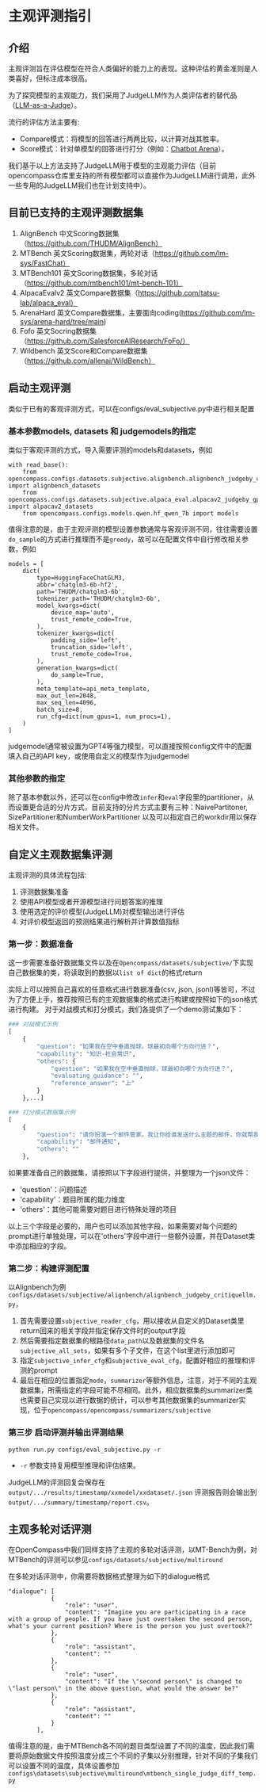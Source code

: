 # 主观评测指引

## 介绍

主观评测旨在评估模型在符合人类偏好的能力上的表现。这种评估的黄金准则是人类喜好，但标注成本很高。

为了探究模型的主观能力，我们采用了JudgeLLM作为人类评估者的替代品（[LLM-as-a-Judge](https://arxiv.org/abs/2306.05685)）。

流行的评估方法主要有:

- Compare模式：将模型的回答进行两两比较，以计算对战其胜率。
- Score模式：针对单模型的回答进行打分（例如：[Chatbot Arena](https://chat.lmsys.org/)）。

我们基于以上方法支持了JudgeLLM用于模型的主观能力评估（目前opencompass仓库里支持的所有模型都可以直接作为JudgeLLM进行调用，此外一些专用的JudgeLLM我们也在计划支持中）。

## 目前已支持的主观评测数据集

1. AlignBench 中文Scoring数据集（https://github.com/THUDM/AlignBench）
2. MTBench 英文Scoring数据集，两轮对话（https://github.com/lm-sys/FastChat）
3. MTBench101 英文Scoring数据集，多轮对话（https://github.com/mtbench101/mt-bench-101）
4. AlpacaEvalv2 英文Compare数据集（https://github.com/tatsu-lab/alpaca_eval）
5. ArenaHard 英文Compare数据集，主要面向coding(https://github.com/lm-sys/arena-hard/tree/main)
6. Fofo  英文Socring数据集（https://github.com/SalesforceAIResearch/FoFo/）
7. Wildbench 英文Score和Compare数据集（https://github.com/allenai/WildBench）

## 启动主观评测

类似于已有的客观评测方式，可以在configs/eval_subjective.py中进行相关配置

### 基本参数models, datasets 和 judgemodels的指定

类似于客观评测的方式，导入需要评测的models和datasets，例如

```
with read_base():
    from opencompass.configs.datasets.subjective.alignbench.alignbench_judgeby_critiquellm import alignbench_datasets
    from opencompass.configs.datasets.subjective.alpaca_eval.alpacav2_judgeby_gpt4 import alpacav2_datasets
    from opencompass.configs.models.qwen.hf_qwen_7b import models
```

值得注意的是，由于主观评测的模型设置参数通常与客观评测不同，往往需要设置`do_sample`的方式进行推理而不是`greedy`，故可以在配置文件中自行修改相关参数，例如

```
models = [
    dict(
        type=HuggingFaceChatGLM3,
        abbr='chatglm3-6b-hf2',
        path='THUDM/chatglm3-6b',
        tokenizer_path='THUDM/chatglm3-6b',
        model_kwargs=dict(
            device_map='auto',
            trust_remote_code=True,
        ),
        tokenizer_kwargs=dict(
            padding_side='left',
            truncation_side='left',
            trust_remote_code=True,
        ),
        generation_kwargs=dict(
            do_sample=True,
        ),
        meta_template=api_meta_template,
        max_out_len=2048,
        max_seq_len=4096,
        batch_size=8,
        run_cfg=dict(num_gpus=1, num_procs=1),
    )
]
```

judgemodel通常被设置为GPT4等强力模型，可以直接按照config文件中的配置填入自己的API key，或使用自定义的模型作为judgemodel

### 其他参数的指定

除了基本参数以外，还可以在config中修改`infer`和`eval`字段里的partitioner，从而设置更合适的分片方式，目前支持的分片方式主要有三种：NaivePartitoner, SizePartitioner和NumberWorkPartitioner
以及可以指定自己的workdir用以保存相关文件。

## 自定义主观数据集评测

主观评测的具体流程包括:

1. 评测数据集准备
2. 使用API模型或者开源模型进行问题答案的推理
3. 使用选定的评价模型(JudgeLLM)对模型输出进行评估
4. 对评价模型返回的预测结果进行解析并计算数值指标

### 第一步：数据准备

这一步需要准备好数据集文件以及在`Opencompass/datasets/subjective/`下实现自己数据集的类，将读取到的数据以`list of dict`的格式return

实际上可以按照自己喜欢的任意格式进行数据准备(csv, json, jsonl)等皆可，不过为了方便上手，推荐按照已有的主观数据集的格式进行构建或按照如下的json格式进行构建。
对于对战模式和打分模式，我们各提供了一个demo测试集如下：

```python
### 对战模式示例
[
    {
        "question": "如果我在空中垂直抛球，球最初向哪个方向行进？",
        "capability": "知识-社会常识",
        "others": {
            "question": "如果我在空中垂直抛球，球最初向哪个方向行进？",
            "evaluating_guidance": "",
            "reference_answer": "上"
        }
    },...]

### 打分模式数据集示例
[
    {
        "question": "请你扮演一个邮件管家，我让你给谁发送什么主题的邮件，你就帮我扩充好邮件正文，并打印在聊天框里。你需要根据我提供的邮件收件人以及邮件主题，来斟酌用词，并使用合适的敬语。现在请给导师发送邮件，询问他是否可以下周三下午15:00进行科研同步会，大约200字。",
        "capability": "邮件通知",
        "others": ""
    },
```

如果要准备自己的数据集，请按照以下字段进行提供，并整理为一个json文件：

- 'question'：问题描述
- 'capability'：题目所属的能力维度
- 'others'：其他可能需要对题目进行特殊处理的项目

以上三个字段是必要的，用户也可以添加其他字段，如果需要对每个问题的prompt进行单独处理，可以在'others'字段中进行一些额外设置，并在Dataset类中添加相应的字段。

### 第二步：构建评测配置

以Alignbench为例`configs/datasets/subjective/alignbench/alignbench_judgeby_critiquellm.py`，

1. 首先需要设置`subjective_reader_cfg`，用以接收从自定义的Dataset类里return回来的相关字段并指定保存文件时的output字段
2. 然后需要指定数据集的根路径`data_path`以及数据集的文件名`subjective_all_sets`，如果有多个子文件，在这个list里进行添加即可
3. 指定`subjective_infer_cfg`和`subjective_eval_cfg`，配置好相应的推理和评测的prompt
4. 最后在相应的位置指定`mode`，`summarizer`等额外信息，注意，对于不同的主观数据集，所需指定的字段可能不尽相同。此外，相应数据集的summarizer类也需要自己实现以进行数据的统计，可以参考其他数据集的summarizer实现，位于`opencompass/opencompass/summarizers/subjective`

### 第三步 启动评测并输出评测结果

```shell
python run.py configs/eval_subjective.py -r
```

- `-r` 参数支持复用模型推理和评估结果。

JudgeLLM的评测回复会保存在 `output/.../results/timestamp/xxmodel/xxdataset/.json`
评测报告则会输出到 `output/.../summary/timestamp/report.csv`。

## 主观多轮对话评测

在OpenCompass中我们同样支持了主观的多轮对话评测，以MT-Bench为例，对MTBench的评测可以参见`configs/datasets/subjective/multiround`

在多轮对话评测中，你需要将数据格式整理为如下的dialogue格式

```
"dialogue": [
            {
                "role": "user",
                "content": "Imagine you are participating in a race with a group of people. If you have just overtaken the second person, what's your current position? Where is the person you just overtook?"
            },
            {
                "role": "assistant",
                "content": ""
            },
            {
                "role": "user",
                "content": "If the \"second person\" is changed to \"last person\" in the above question, what would the answer be?"
            },
            {
                "role": "assistant",
                "content": ""
            }
        ],
```

值得注意的是，由于MTBench各不同的题目类型设置了不同的温度，因此我们需要将原始数据文件按照温度分成三个不同的子集以分别推理，针对不同的子集我们可以设置不同的温度，具体设置参加`configs\datasets\subjective\multiround\mtbench_single_judge_diff_temp.py`
